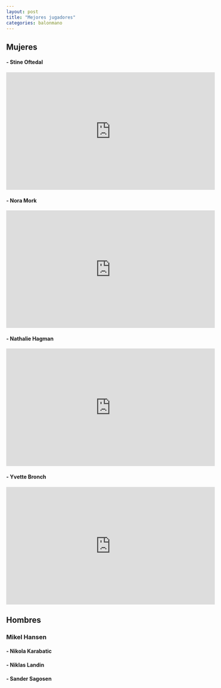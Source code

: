 ```yaml
---
layout: post
title: "Mejores jugadores"
categories: balonmano
---
```


## Mujeres ##

#### - Stine Oftedal

<iframe width="560" height="315" src="https://www.youtube.com/embed/Fit3Lalaseo" frameborder="0" allow="accelerometer; autoplay; clipboard-write; encrypted-media; gyroscope; picture-in-picture" allowfullscreen></iframe>

#### - Nora Mork

<iframe width="560" height="315" src="https://www.youtube.com/embed/Qw-qMPkBleM" frameborder="0" allow="accelerometer; autoplay; clipboard-write; encrypted-media; gyroscope; picture-in-picture" allowfullscreen></iframe>

#### - Nathalie Hagman

<iframe width="560" height="315" src="https://www.youtube.com/embed/qm3zc9Q3jlE" frameborder="0" allow="accelerometer; autoplay; clipboard-write; encrypted-media; gyroscope; picture-in-picture" allowfullscreen></iframe>

#### - Yvette Bronch

<iframe width="560" height="315" src="https://www.youtube.com/embed/aQyxjkKHxM0" frameborder="0" allow="accelerometer; autoplay; clipboard-write; encrypted-media; gyroscope; picture-in-picture" allowfullscreen></iframe>

## Hombres ##

### Mikel Hansen

#### - Nikola Karabatic

#### - Niklas Landin

#### - Sander Sagosen
